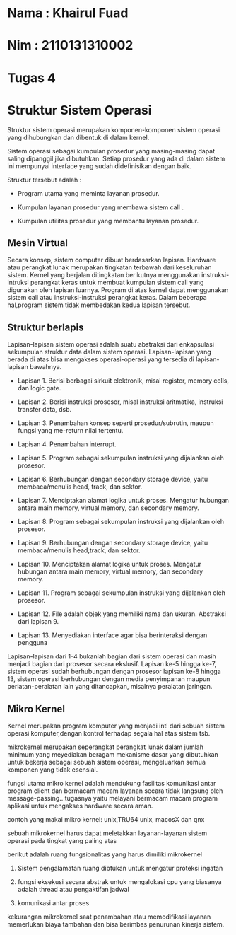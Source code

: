 # Nama : Khairul Fuad
# Nim : 2110131310002

# Tugas 4

# Struktur Sistem Operasi

Struktur sistem operasi merupakan komponen-komponen sistem operasi yang dihubungkan dan dibentuk di dalam kernel. 

Sistem operasi sebagai kumpulan prosedur yang masing-masing dapat saling dipanggil jika dibutuhkan. Setiap prosedur yang ada di dalam sistem ini mempunyai interface yang sudah didefinisikan dengan baik.

Struktur tersebut adalah :

- Program utama yang meminta layanan prosedur.

- Kumpulan layanan prosedur yang membawa sistem call .

- Kumpulan utilitas prosedur yang membantu layanan prosedur.


## Mesin Virtual

Secara konsep, sistem computer dibuat berdasarkan lapisan. Hardware atau perangkat lunak merupakan tingkatan terbawah dari keseluruhan sistem. Kernel yang berjalan ditingkatan berikutnya menggunakan instruksi-intruksi perangkat keras untuk membuat kumpulan sistem call yang digunakan oleh lapisan luarnya. Program di atas kernel dapat menggunakan sistem call atau instruksi-instruksi perangkat keras. Dalam beberapa hal,program sistem tidak membedakan kedua lapisan tersebut.

## Struktur berlapis

Lapisan-lapisan sistem operasi adalah suatu abstraksi dari enkapsulasi sekumpulan struktur data dalam sistem operasi. Lapisan-lapisan yang berada di atas bisa mengakses operasi-operasi yang tersedia di lapisan-lapisan bawahnya.

- Lapisan 1. Berisi berbagai sirkuit elektronik, misal register, memory cells, dan logic gate.

- Lapisan 2. Berisi instruksi prosesor, misal instruksi aritmatika, instruksi transfer data, dsb.

- Lapisan 3. Penambahan konsep seperti prosedur/subrutin, maupun fungsi yang me-return nilai
tertentu.

- Lapisan 4. Penambahan interrupt.

- Lapisan 5. Program sebagai sekumpulan instruksi yang dijalankan oleh prosesor.

- Lapisan 6. Berhubungan dengan secondary storage device, yaitu membaca/menulis head, track,
dan sektor.

- Lapisan 7. Menciptakan alamat logika untuk proses. Mengatur hubungan antara main memory,
virtual memory, dan secondary memory.

- Lapisan 8. Program sebagai sekumpulan instruksi yang dijalankan oleh prosesor.

- Lapisan 9. Berhubungan dengan secondary storage device, yaitu membaca/menulis head,track,
dan sektor.

- Lapisan 10. Menciptakan alamat logika untuk proses. Mengatur hubungan antara main memory,
virtual memory, dan secondary memory.

- Lapisan 11. Program sebagai sekumpulan instruksi yang dijalankan oleh prosesor.

- Lapisan 12. File adalah objek yang memiliki nama dan ukuran. Abstraksi dari lapisan 9.

- Lapisan 13. Menyediakan interface agar bisa berinteraksi dengan pengguna

Lapisan-lapisan dari 1-4 bukanlah bagian dari sistem operasi dan masih menjadi bagian dari prosesor
secara ekslusif. Lapisan ke-5 hingga ke-7, sistem operasi sudah berhubungan dengan prosesor lapisan
ke-8 hingga 13, sistem operasi berhubungan dengan media penyimpanan maupun perlatan-peralatan
lain yang ditancapkan, misalnya peralatan jaringan.


## Mikro Kernel

Kernel merupakan program komputer yang menjadi inti dari sebuah sistem operasi komputer,dengan kontrol terhadap segala hal atas sistem tsb.

mikrokernel merupakan seperangkat perangkat lunak dalam jumlah minimum yang meyediakan beragam mekanisme dasar yang dibutuhkan untuk bekerja sebagai sebuah sistem operasi, mengeluarkan semua komponen yang tidak esensial.

fungsi utama mikro kernel adalah mendukung fasilitas komunikasi antar program client dan bermacam macam layanan secara tidak langsung oleh message-passing...tugasnya yaitu melayani bermacam macam program aplikasi untuk mengakses hardware secara aman.

contoh yang makai mikro kernel:
unix,TRU64 unix, macosX dan qnx

sebuah mikrokernel harus dapat meletakkan layanan-layanan sistem operasi pada tingkat yang paling atas

berikut adalah ruang fungsionalitas yang harus dimiliki mikrokernel

1. Sistem pengalamatan ruang dibtukan untuk mengatur proteksi ingatan

2. fungsi eksekusi secara abstrak untuk mengalokasi cpu yang biasanya adalah thread atau pengaktifan jadwal

3. komunikasi antar proses

kekurangan mikrokernel saat penambahan atau memodifikasi layanan memerlukan biaya tambahan dan bisa berimbas penurunan kinerja sistem.


